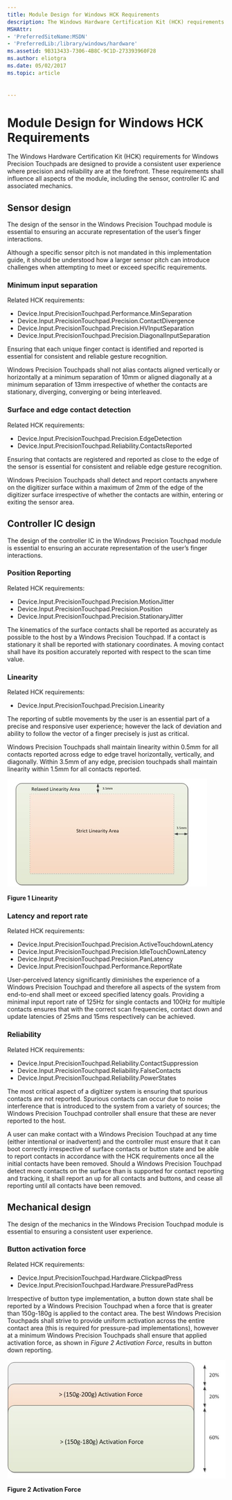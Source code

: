 ```yaml
---
title: Module Design for Windows HCK Requirements
description: The Windows Hardware Certification Kit (HCK) requirements for Windows Precision Touchpads are designed to provide a consistent user experience where precision and reliability are at the forefront.
MSHAttr:
- 'PreferredSiteName:MSDN'
- 'PreferredLib:/library/windows/hardware'
ms.assetid: 9B313433-7306-4B8C-9C1D-273393960F28
ms.author: eliotgra
ms.date: 05/02/2017
ms.topic: article


---
```


#  Module Design for Windows HCK Requirements


The Windows Hardware Certification Kit (HCK) requirements for Windows Precision Touchpads are designed to provide a consistent user experience where precision and reliability are at the forefront. These requirements shall influence all aspects of the module, including the sensor, controller IC and associated mechanics.

## <a href="" id="sensor-design-"></a>Sensor design


The design of the sensor in the Windows Precision Touchpad module is essential to ensuring an accurate representation of the user’s finger interactions.

Although a specific sensor pitch is not mandated in this implementation guide, it should be understood how a larger sensor pitch can introduce challenges when attempting to meet or exceed specific requirements.

### Minimum input separation

Related HCK requirements:

-   Device.Input.PrecisionTouchpad.Performance.MinSeparation
-   Device.Input.PrecisionTouchpad.Precision.ContactDivergence
-   Device.Input.PrecisionTouchpad.Precision.HVInputSeparation
-   Device.Input.PrecisionTouchpad.Precision.DiagonalInputSeparation

Ensuring that each unique finger contact is identified and reported is essential for consistent and reliable gesture recognition.

Windows Precision Touchpads shall not alias contacts aligned vertically or horizontally at a minimum separation of 10mm or aligned diagonally at a minimum separation of 13mm irrespective of whether the contacts are stationary, diverging, converging or being interleaved.

### Surface and edge contact detection

Related HCK requirements:

-   Device.Input.PrecisionTouchpad.Precision.EdgeDetection
-   Device.Input.PrecisionTouchpad.Reliability.ContactsReported

Ensuring that contacts are registered and reported as close to the edge of the sensor is essential for consistent and reliable edge gesture recognition.

Windows Precision Touchpads shall detect and report contacts anywhere on the digitizer surface within a maximum of 2mm of the edge of the digitizer surface irrespective of whether the contacts are within, entering or exiting the sensor area.

## <a href="" id="controller-ic-design-"></a>Controller IC design


The design of the controller IC in the Windows Precision Touchpad module is essential to ensuring an accurate representation of the user’s finger interactions.

### Position Reporting

Related HCK requirements:

-   Device.Input.PrecisionTouchpad.Precision.MotionJitter
-   Device.Input.PrecisionTouchpad.Precision.Position
-   Device.Input.PrecisionTouchpad.Precision.StationaryJitter

The kinematics of the surface contacts shall be reported as accurately as possible to the host by a Windows Precision Touchpad. If a contact is stationary it shall be reported with stationary coordinates. A moving contact shall have its position accurately reported with respect to the scan time value.

### Linearity

Related HCK requirements:

-   Device.Input.PrecisionTouchpad.Precision.Linearity

The reporting of subtle movements by the user is an essential part of a precise and responsive user experience; however the lack of deviation and ability to follow the vector of a finger precisely is just as critical.

Windows Precision Touchpads shall maintain linearity within 0.5mm for all contacts reported across edge to edge travel horizontally, vertically, and diagonally. Within 3.5mm of any edge, precision touchpads shall maintain linearity within 1.5mm for all contacts reported.

![linearity](../images/implementationfig14linearity.jpg)

**Figure 1 Linearity**

### Latency and report rate

Related HCK requirements:

-   Device.Input.PrecisionTouchpad.Precision.ActiveTouchdownLatency
-   Device.Input.PrecisionTouchpad.Precision.IdleTouchDownLatency
-   Device.Input.PrecisionTouchpad.Precision.PanLatency
-   Device.Input.PrecisionTouchpad.Performance.ReportRate

User-perceived latency significantly diminishes the experience of a Windows Precision Touchpad and therefore all aspects of the system from end-to-end shall meet or exceed specified latency goals. Providing a minimal input report rate of 125Hz for single contacts and 100Hz for multiple contacts ensures that with the correct scan frequencies, contact down and update latencies of 25ms and 15ms respectively can be achieved.

### Reliability

Related HCK requirements:

-   Device.Input.PrecisionTouchpad.Reliability.ContactSuppression
-   Device.Input.PrecisionTouchpad.Reliability.FalseContacts
-   Device.Input.PrecisionTouchpad.Reliability.PowerStates

The most critical aspect of a digitizer system is ensuring that spurious contacts are not reported. Spurious contacts can occur due to noise interference that is introduced to the system from a variety of sources; the Windows Precision Touchpad controller shall ensure that these are never reported to the host.

A user can make contact with a Windows Precision Touchpad at any time (either intentional or inadvertent) and the controller must ensure that it can boot correctly irrespective of surface contacts or button state and be able to report contacts in accordance with the HCK requirements once all the initial contacts have been removed. Should a Windows Precision Touchpad detect more contacts on the surface than is supported for contact reporting and tracking, it shall report an up for all contacts and buttons, and cease all reporting until all contacts have been removed.

## <a href="" id="mechanical-design-"></a>Mechanical design


The design of the mechanics in the Windows Precision Touchpad module is essential to ensuring a consistent user experience.

### Button activation force

Related HCK requirements:

-   Device.Input.PrecisionTouchpad.Hardware.ClickpadPress
-   Device.Input.PrecisionTouchpad.Hardware.PressurePadPress

Irrespective of button type implementation, a button down state shall be reported by a Windows Precision Touchpad when a force that is greater than 150g-180g is applied to the contact area. The best Windows Precision Touchpads shall strive to provide uniform activation across the entire contact area (this is required for pressure-pad implementations), however at a minimum Windows Precision Touchpads shall ensure that applied activation force, as shown in *Figure 2 Activation Force*, results in button down reporting.

![activation force](../images/implementationfig15activationforce.jpg)

**Figure 2 Activation Force**

 

 







